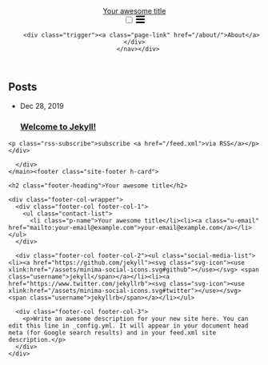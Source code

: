 <html lang="en"><head>
  <meta charset="utf-8">
  <meta http-equiv="X-UA-Compatible" content="IE=edge">
  <meta name="viewport" content="width=device-width, initial-scale=1"><!-- Begin Jekyll SEO tag v2.6.1 -->
<title>Your awesome title | Write an awesome description for your new site here. You can edit this line in _config.yml. It will appear in your document head meta (for Google search results) and in your feed.xml site description.</title>
<meta name="generator" content="Jekyll v4.0.0" />
<meta property="og:title" content="Your awesome title" />
<meta property="og:locale" content="en_US" />
<meta name="description" content="Write an awesome description for your new site here. You can edit this line in _config.yml. It will appear in your document head meta (for Google search results) and in your feed.xml site description." />
<meta property="og:description" content="Write an awesome description for your new site here. You can edit this line in _config.yml. It will appear in your document head meta (for Google search results) and in your feed.xml site description." />
<link rel="canonical" href="http://localhost:4000/" />
<meta property="og:url" content="http://localhost:4000/" />
<meta property="og:site_name" content="Your awesome title" />
<script type="application/ld+json">
{"description":"Write an awesome description for your new site here. You can edit this line in _config.yml. It will appear in your document head meta (for Google search results) and in your feed.xml site description.","@type":"WebSite","url":"http://localhost:4000/","name":"Your awesome title","headline":"Your awesome title","@context":"https://schema.org"}</script>
<!-- End Jekyll SEO tag -->
<link rel="stylesheet" href="/assets/main.css"><link type="application/atom+xml" rel="alternate" href="http://localhost:4000/feed.xml" title="Your awesome title" /></head>
<body><header class="site-header" role="banner">

  <div class="wrapper"><a class="site-title" rel="author" href="/">Your awesome title</a><nav class="site-nav">
        <input type="checkbox" id="nav-trigger" class="nav-trigger" />
        <label for="nav-trigger">
          <span class="menu-icon">
            <svg viewBox="0 0 18 15" width="18px" height="15px">
              <path d="M18,1.484c0,0.82-0.665,1.484-1.484,1.484H1.484C0.665,2.969,0,2.304,0,1.484l0,0C0,0.665,0.665,0,1.484,0 h15.032C17.335,0,18,0.665,18,1.484L18,1.484z M18,7.516C18,8.335,17.335,9,16.516,9H1.484C0.665,9,0,8.335,0,7.516l0,0 c0-0.82,0.665-1.484,1.484-1.484h15.032C17.335,6.031,18,6.696,18,7.516L18,7.516z M18,13.516C18,14.335,17.335,15,16.516,15H1.484 C0.665,15,0,14.335,0,13.516l0,0c0-0.82,0.665-1.483,1.484-1.483h15.032C17.335,12.031,18,12.695,18,13.516L18,13.516z"/>
            </svg>
          </span>
        </label>

        <div class="trigger"><a class="page-link" href="/about/">About</a></div>
      </nav></div>
</header>
<main class="page-content" aria-label="Content">
      <div class="wrapper">
        <div class="home">
<h2 class="post-list-heading">Posts</h2>
    <ul class="post-list"><li><span class="post-meta">Dec 28, 2019</span>
        <h3>
          <a class="post-link" href="/jekyll/update/2019/12/28/welcome-to-jekyll.html">
            Welcome to Jekyll!
          </a>
        </h3></li></ul>

    <p class="rss-subscribe">subscribe <a href="/feed.xml">via RSS</a></p></div>

      </div>
    </main><footer class="site-footer h-card">
  <data class="u-url" href="/"></data>

  <div class="wrapper">

    <h2 class="footer-heading">Your awesome title</h2>

    <div class="footer-col-wrapper">
      <div class="footer-col footer-col-1">
        <ul class="contact-list">
          <li class="p-name">Your awesome title</li><li><a class="u-email" href="mailto:your-email@example.com">your-email@example.com</a></li></ul>
      </div>

      <div class="footer-col footer-col-2"><ul class="social-media-list"><li><a href="https://github.com/jekyll"><svg class="svg-icon"><use xlink:href="/assets/minima-social-icons.svg#github"></use></svg> <span class="username">jekyll</span></a></li><li><a href="https://www.twitter.com/jekyllrb"><svg class="svg-icon"><use xlink:href="/assets/minima-social-icons.svg#twitter"></use></svg> <span class="username">jekyllrb</span></a></li></ul>
</div>

      <div class="footer-col footer-col-3">
        <p>Write an awesome description for your new site here. You can edit this line in _config.yml. It will appear in your document head meta (for Google search results) and in your feed.xml site description.</p>
      </div>
    </div>

  </div>

</footer>
</body>

</html>
